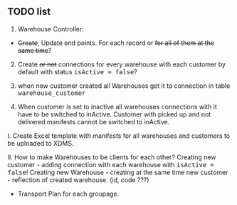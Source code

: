  TODO list
-
 
  
1. Warehouse Controller:
  - ~~Create~~, Update end points. For each record or ~~for all of them at the same time~~?
2. Create ~~or not~~ connections for every warehouse with each customer by default with status <tt>isActive = false</tt>?     
3. when new customer created all Warehouses get it to connection in table <tt>warehouse_customer</tt>
    

4. When customer is set to inactive all warehouses connections with it have to be switched to inActive.
    Customer with picked up and not delivered manifests cannot be switched to inActive. 

I. Create Excel template with manifests for all warehouses and customers to be uploaded to XDMS.

II. How to make Warehouses to be clients for each other?
Creating new customer - adding connection with each warehouse with <tt>isActive = false</tt>!
Creating new Warehouse - creating at the same time new customer - reflection of created warehouse. (id, code ???)

- Transport Plan for each groupage.   

